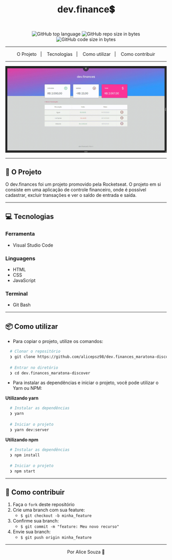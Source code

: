 <h1 align="center">
  dev.finance💲
</h1>

<br>

<p align="center">
  <img alt="GitHub top language" src="https://img.shields.io/github/languages/top/alicepsz98/dev.finances_maratona-discover?logo=css">

  <img alt="GitHub repo size in bytes" src="https://img.shields.io/github/repo-size/alicepsz98/dev.finances_maratona-discover?color=pink">

  <img alt="GitHub code size in bytes" src="https://img.shields.io/github/last-commit/alicepsz98/dev.finances_maratona-discover">
</p>

---

<p align="center">
  <span>O Projeto</span>&nbsp;&nbsp;&nbsp;|&nbsp;&nbsp;&nbsp;
  <span>Tecnologias</span>&nbsp;&nbsp;&nbsp;|&nbsp;&nbsp;&nbsp;
  <span>Como utilizar</span>&nbsp;&nbsp;&nbsp;|&nbsp;&nbsp;&nbsp;
  <span>Como contribuir</span>
</p>

---

![dev.finances](https://github.com/alicepsz98/dev.finances_maratona-discover/blob/master/mobile-dev.finances.gif)

---

## 📝 O Projeto

O dev.finances foi um projeto promovido pela Rocketseat. O projeto em si consiste em uma aplicação de controle financeiro, onde é possível cadastrar, excluir transações e ver o saldo de entrada e saída.

---

## 💻 Tecnologias

### Ferramenta

- Visual Studio Code

### Linguagens

- HTML
- CSS
- JavaScript

### Terminal 

- Git Bash

---

## 📦️ Como utilizar

- Para copiar o projeto, utilize os comandos:

```bash
  # Clonar o repositório
  ❯ git clone https://github.com/alicepsz98/dev.finances_maratona-discover.git

  # Entrar no diretório
  ❯ cd dev.finances_maratona-discover
```

- Para instalar as dependências e iniciar o projeto, você pode utilizar o Yarn ou NPM:

**Utilizando yarn**

```bash
  # Instalar as dependências
  ❯ yarn

  # Iniciar o projeto
  ❯ yarn dev:server
```

**Utilizando npm**

```bash
  # Instalar as dependências
  ❯ npm install

  # Iniciar o projeto
  ❯ npm start
```

---

## 🤝 Como contribuir

1. Faça o `fork` deste repositório
2. Crie uma branch com sua feature:
   - `$ git checkout -b minha_feature`
3. Confirme sua branch:
   - `$ git commit -m "feature: Meu novo recurso"`
4. Envie sua branch:
   - `$ git push origin minha_feature`

---

<p align="center">
  Por Alice Souza 💚
</p>

 
